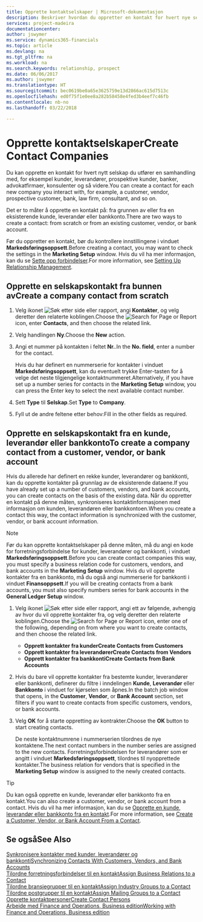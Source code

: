 ```yaml
---
title: Opprette kontaktselskaper | Microsoft-dokumentasjon
description: Beskriver hvordan du oppretter en kontakt for hvert nye selskap eller potensielle selskap du samhandler med eller har et forhold til.
services: project-madeira
documentationcenter: 
author: jswymer
ms.service: dynamics365-financials
ms.topic: article
ms.devlang: na
ms.tgt_pltfrm: na
ms.workload: na
ms.search.keywords: relationship, prospect
ms.date: 06/06/2017
ms.author: jswymer
ms.translationtype: HT
ms.sourcegitcommit: bec0619be0a65e3625759e13d2866ac615d7513c
ms.openlocfilehash: ed0f75f1e0ee8a282b58458e4fed3b4eef7c46fb
ms.contentlocale: nb-no
ms.lasthandoff: 03/22/2018

---
```

# <a name="create-contact-companies"></a><span data-ttu-id="255a3-103">Opprette kontaktselskaper</span><span class="sxs-lookup"><span data-stu-id="255a3-103">Create Contact Companies</span></span>
<span data-ttu-id="255a3-104">Du kan opprette en kontakt for hvert nytt selskap du utfører en samhandling med, for eksempel kunder, leverandører, prospektive kunder, banker, advokatfirmaer, konsulenter og så videre.</span><span class="sxs-lookup"><span data-stu-id="255a3-104">You can create a contact for each new company you interact with, for example, a customer, vendor, prospective customer, bank, law firm, consultant, and so on.</span></span>

<span data-ttu-id="255a3-105">Det er to måter å opprette en kontakt på: fra grunnen av eller fra en eksisterende kunde, leverandør eller bankkonto.</span><span class="sxs-lookup"><span data-stu-id="255a3-105">There are two ways to create a contact: from scratch or from an existing customer, vendor, or bank account.</span></span>

<span data-ttu-id="255a3-106">Før du oppretter en kontakt, bør du kontrollere innstillingene i vinduet **Markedsføringsoppsett**.</span><span class="sxs-lookup"><span data-stu-id="255a3-106">Before creating a contact, you may want to check the settings in the **Marketing Setup** window.</span></span> <span data-ttu-id="255a3-107">Hvis du vil ha mer informasjon, kan du se [Sette opp forbindelser](marketing-setup-marketing.md).</span><span class="sxs-lookup"><span data-stu-id="255a3-107">For more information, see [Setting Up Relationship Management](marketing-setup-marketing.md).</span></span>

## <a name="create-a-company-contact-from-scratch"></a><span data-ttu-id="255a3-108">Opprette en selskapskontakt fra bunnen av</span><span class="sxs-lookup"><span data-stu-id="255a3-108">Create a company contact from scratch</span></span>
1. <span data-ttu-id="255a3-109">Velg ikonet ![Søk etter side eller rapport](media/ui-search/search_small.png "Søk etter side eller rapport"), angi **Kontakter**, og velg deretter den relaterte koblingen.</span><span class="sxs-lookup"><span data-stu-id="255a3-109">Choose the ![Search for Page or Report](media/ui-search/search_small.png "Search for Page or Report icon") icon, enter **Contacts**, and then choose the related link.</span></span>
2. <span data-ttu-id="255a3-110">Velg handlingen **Ny**.</span><span class="sxs-lookup"><span data-stu-id="255a3-110">Choose the **New** action.</span></span>
3. <span data-ttu-id="255a3-111">Angi et nummer på kontakten i feltet **Nr.**.</span><span class="sxs-lookup"><span data-stu-id="255a3-111">In the **No. field**, enter a number for the contact.</span></span>

    <span data-ttu-id="255a3-112">Hvis du har definert en nummerserie for kontakter i vinduet **Markedsføringsoppsett**, kan du eventuelt trykke Enter-tasten for å velge det neste tilgjengelige kontaktnummeret.</span><span class="sxs-lookup"><span data-stu-id="255a3-112">Alternatively, if you have set up a number series for contacts in the **Marketing Setup** window, you can press the Enter key to select the next available contact number.</span></span>  
4. <span data-ttu-id="255a3-113">Sett **Type** til **Selskap**.</span><span class="sxs-lookup"><span data-stu-id="255a3-113">Set **Type** to **Company**.</span></span>
5. <span data-ttu-id="255a3-114">Fyll ut de andre feltene etter behov:</span><span class="sxs-lookup"><span data-stu-id="255a3-114">Fill in the other fields as required.</span></span>

## <a name="to-create-a-company-contact-from-a-customer-vendor-or-bank-account"></a><span data-ttu-id="255a3-115">Opprette en selskapskontakt fra en kunde, leverandør eller bankkonto</span><span class="sxs-lookup"><span data-stu-id="255a3-115">To create a company contact from a customer, vendor, or bank account</span></span>
<span data-ttu-id="255a3-116">Hvis du allerede har definert en rekke kunder, leverandører og bankkonti, kan du opprette kontakter på grunnlag av de eksisterende dataene.</span><span class="sxs-lookup"><span data-stu-id="255a3-116">If you have already set up a number of customers, vendors, and bank accounts, you can create contacts on the basis of the existing data.</span></span> <span data-ttu-id="255a3-117">Når du oppretter en kontakt på denne måten, synkroniseres kontaktinformasjonen med informasjon om kunden, leverandøren eller bankkontoen.</span><span class="sxs-lookup"><span data-stu-id="255a3-117">When you create a contact this way, the contact information is synchronized with the customer, vendor, or bank account information.</span></span>

> [!NOTE]  
>   <span data-ttu-id="255a3-118">Før du kan opprette kontaktselskaper på denne måten, må du angi en kode for forretningsforbindelse for kunder, leverandører og bankkonti, i vinduet **Markedsføringsoppsett**.</span><span class="sxs-lookup"><span data-stu-id="255a3-118">Before you can create contact companies this way, you must specify a business relation code for customers, vendors, and bank accounts in the **Marketing Setup** window.</span></span> <span data-ttu-id="255a3-119">Hvis du vil opprette kontakter fra en bankkonto, må du også angi nummerserie for bankkonti i vinduet **Finansoppsett**.</span><span class="sxs-lookup"><span data-stu-id="255a3-119">If you will be creating contacts from a bank accounts, you must also specify numbers series for bank accounts in the **General Ledger Setup** window.</span></span>

1. <span data-ttu-id="255a3-120">Velg ikonet ![Søk etter side eller rapport](media/ui-search/search_small.png "Søk etter side eller rapport"), angi ett av følgende, avhengig av hvor du vil opprette kontakter fra, og velg deretter den relaterte koblingen.</span><span class="sxs-lookup"><span data-stu-id="255a3-120">Choose the ![Search for Page or Report](media/ui-search/search_small.png "Search for Page or Report icon") icon, enter one of the following, depending on from where you want to create contacts, and then choose the related link.</span></span>
   * <span data-ttu-id="255a3-121">**Opprett kontakter fra kunder**</span><span class="sxs-lookup"><span data-stu-id="255a3-121">**Create Contacts from Customers**</span></span>
   * <span data-ttu-id="255a3-122">**Opprett kontakter fra leverandører**</span><span class="sxs-lookup"><span data-stu-id="255a3-122">**Create Contacts from Vendors**</span></span>
   * <span data-ttu-id="255a3-123">**Opprett kontakter fra bankkonti**</span><span class="sxs-lookup"><span data-stu-id="255a3-123">**Create Contacts from Bank Accounts**</span></span>
2. <span data-ttu-id="255a3-124">Hvis du bare vil opprette kontakter fra bestemte kunder, leverandører eller bankkonti, definerer du filtre i inndelingen **Kunde**, **Leverandør** eller **Bankkonto** i vinduet for kjørselen som åpnes.</span><span class="sxs-lookup"><span data-stu-id="255a3-124">In the batch job window that opens, in the **Customer**, **Vendor**, or **Bank Account** section, set filters if you want to create contacts from specific customers, vendors, or bank accounts.</span></span>
3. <span data-ttu-id="255a3-125">Velg **OK** for å starte oppretting av kontrakter.</span><span class="sxs-lookup"><span data-stu-id="255a3-125">Choose the **OK** button to start creating contacts.</span></span>

    <span data-ttu-id="255a3-126">De neste kontaktnumrene i nummerserien tilordnes de nye kontaktene.</span><span class="sxs-lookup"><span data-stu-id="255a3-126">The next contact numbers in the number series are assigned to the new contacts.</span></span> <span data-ttu-id="255a3-127">Forretningsforbindelsen for leverandører som er angitt i vinduet **Markedsføringsoppsett**, tilordnes til nyopprettede kontakter.</span><span class="sxs-lookup"><span data-stu-id="255a3-127">The business relation for vendors that is specified in the **Marketing Setup** window is assigned to the newly created contacts.</span></span>

> [!TIP]  
>   <span data-ttu-id="255a3-128">Du kan også opprette en kunde, leverandør eller bankkonto fra en kontakt.</span><span class="sxs-lookup"><span data-stu-id="255a3-128">You can also create a customer, vendor, or bank account from a contact.</span></span> <span data-ttu-id="255a3-129">Hvis du vil ha mer informasjon, kan du se [Opprette en kunde, leverandør eller bankkonto fra en kontakt](marketing-how-create-contacts-new-customers-vendors-bank-accounts.md).</span><span class="sxs-lookup"><span data-stu-id="255a3-129">For more information, see [Create a Customer, Vendor, or Bank Account From a Contact](marketing-how-create-contacts-new-customers-vendors-bank-accounts.md).</span></span>

## <a name="see-also"></a><span data-ttu-id="255a3-130">Se også</span><span class="sxs-lookup"><span data-stu-id="255a3-130">See Also</span></span>
[<span data-ttu-id="255a3-131">Synkronisere kontakter med kunder, leverandører og bankkonti</span><span class="sxs-lookup"><span data-stu-id="255a3-131">Synchronizing Contacts With Customers, Vendors, and Bank Accounts</span></span>](marketing-synchronize-contacts-customers-vendors-bank-accounts.md)  
[<span data-ttu-id="255a3-132">Tilordne forretningsforbindelser til en kontakt</span><span class="sxs-lookup"><span data-stu-id="255a3-132">Assign Business Relations to a Contact</span></span>](marketing-business-relations.md#AssignBusRelContact)  
[<span data-ttu-id="255a3-133">Tilordne bransjegrupper til en kontakt</span><span class="sxs-lookup"><span data-stu-id="255a3-133">Assign Industry Groups to a Contact</span></span>](marketing-industry-groups.md#AssignIndustryGroupContact)  
[<span data-ttu-id="255a3-134">Tilordne postgrupper til en kontakt</span><span class="sxs-lookup"><span data-stu-id="255a3-134">Assign Mailing Groups to a Contact</span></span>](marketing-mailing-groups.md#AssignMailGroupContact)  
[<span data-ttu-id="255a3-135">Opprette kontaktpersoner</span><span class="sxs-lookup"><span data-stu-id="255a3-135">Create Contact Persons</span></span>](marketing-create-contact-persons.md)  
[<span data-ttu-id="255a3-136">Arbeide med Finance and Operations, Business edition</span><span class="sxs-lookup"><span data-stu-id="255a3-136">Working with Finance and Operations, Business edition</span></span>](ui-work-product.md)

